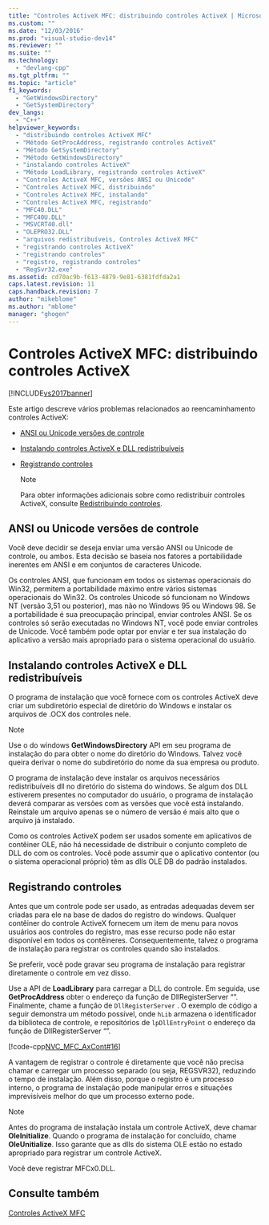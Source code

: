 ```yaml
---
title: "Controles ActiveX MFC: distribuindo controles ActiveX | Microsoft Docs"
ms.custom: ""
ms.date: "12/03/2016"
ms.prod: "visual-studio-dev14"
ms.reviewer: ""
ms.suite: ""
ms.technology: 
  - "devlang-cpp"
ms.tgt_pltfrm: ""
ms.topic: "article"
f1_keywords: 
  - "GetWindowsDirectory"
  - "GetSystemDirectory"
dev_langs: 
  - "C++"
helpviewer_keywords: 
  - "distribuindo controles ActiveX MFC"
  - "Método GetProcAddress, registrando controles ActiveX"
  - "Método GetSystemDirectory"
  - "Método GetWindowsDirectory"
  - "instalando controles ActiveX"
  - "Método LoadLibrary, registrando controles ActiveX"
  - "Controles ActiveX MFC, versões ANSI ou Unicode"
  - "Controles ActiveX MFC, distribuindo"
  - "Controles ActiveX MFC, instalando"
  - "Controles ActiveX MFC, registrando"
  - "MFC40.DLL"
  - "MFC40U.DLL"
  - "MSVCRT40.dll"
  - "OLEPRO32.DLL"
  - "arquivos redistribuíveis, Controles ActiveX MFC"
  - "registrando controles ActiveX"
  - "registrando controles"
  - "registro, registrando controles"
  - "RegSvr32.exe"
ms.assetid: cd70ac9b-f613-4879-9e81-6381fdfda2a1
caps.latest.revision: 11
caps.handback.revision: 7
author: "mikeblome"
ms.author: "mblome"
manager: "ghogen"
---
```

# Controles ActiveX MFC: distribuindo controles ActiveX
[!INCLUDE[vs2017banner](../assembler/inline/includes/vs2017banner.md)]

Este artigo descreve vários problemas relacionados ao reencaminhamento controles ActiveX:  
  
-   [ANSI ou Unicode versões de controle](#_core_ansi_or_unicode_control_versions)  
  
-   [Instalando controles ActiveX e DLL redistribuíveis](#_core_installing_activex_controls_and_redistributable_dlls)  
  
-   [Registrando controles](#_core_registering_controls)  
  
    > [!NOTE]
    >  Para obter informações adicionais sobre como redistribuir controles ActiveX, consulte [Redistribuindo controles](../Topic/Redistributing%20Controls.md).  
  
##  <a name="_core_ansi_or_unicode_control_versions"></a> ANSI ou Unicode versões de controle  
 Você deve decidir se deseja enviar uma versão ANSI ou Unicode de controle, ou ambos.  Esta decisão se baseia nos fatores a portabilidade inerentes em ANSI e em conjuntos de caracteres Unicode.  
  
 Os controles ANSI, que funcionam em todos os sistemas operacionais do Win32, permitem a portabilidade máximo entre vários sistemas operacionais do Win32.  Os controles Unicode só funcionam no Windows NT \(versão 3,51 ou posterior\), mas não no Windows 95 ou Windows 98.  Se a portabilidade é sua preocupação principal, enviar controles ANSI.  Se os controles só serão executadas no Windows NT, você pode enviar controles de Unicode.  Você também pode optar por enviar e ter sua instalação do aplicativo a versão mais apropriado para o sistema operacional do usuário.  
  
##  <a name="_core_installing_activex_controls_and_redistributable_dlls"></a> Instalando controles ActiveX e DLL redistribuíveis  
 O programa de instalação que você fornece com os controles ActiveX deve criar um subdiretório especial de diretório do Windows e instalar os arquivos de .OCX dos controles nele.  
  
> [!NOTE]
>  Use o do windows **GetWindowsDirectory** API em seu programa de instalação do para obter o nome do diretório do Windows.  Talvez você queira derivar o nome do subdiretório do nome da sua empresa ou produto.  
  
 O programa de instalação deve instalar os arquivos necessários redistribuíveis dll no diretório do sistema do windows.  Se algum dos DLL estiverem presentes no computador do usuário, o programa de instalação deverá comparar as versões com as versões que você está instalando.  Reinstale um arquivo apenas se o número de versão é mais alto que o arquivo já instalado.  
  
 Como os controles ActiveX podem ser usados somente em aplicativos de contêiner OLE, não há necessidade de distribuir o conjunto completo de DLL do com os controles.  Você pode assumir que o aplicativo contentor \(ou o sistema operacional próprio\) têm as dlls OLE DB do padrão instalados.  
  
##  <a name="_core_registering_controls"></a> Registrando controles  
 Antes que um controle pode ser usado, as entradas adequadas devem ser criadas para ele na base de dados do registro do windows.  Qualquer contêiner do controle ActiveX fornecem um item de menu para novos usuários aos controles do registro, mas esse recurso pode não estar disponível em todos os contêineres.  Consequentemente, talvez o programa de instalação para registrar os controles quando são instalados.  
  
 Se preferir, você pode gravar seu programa de instalação para registrar diretamente o controle em vez disso.  
  
 Use a API de **LoadLibrary** para carregar a DLL do controle.  Em seguida, use **GetProcAddress** obter o endereço da função de DllRegisterServer “”.  Finalmente, chame a função de `DllRegisterServer` .  O exemplo de código a seguir demonstra um método possível, onde `hLib` armazena o identificador da biblioteca de controle, e repositórios de `lpDllEntryPoint` o endereço da função de DllRegisterServer “”.  
  
 [!code-cpp[NVC_MFC_AxCont#16](../mfc/codesnippet/CPP/mfc-activex-controls-distributing-activex-controls_1.cpp)]  
  
 A vantagem de registrar o controle é diretamente que você não precisa chamar e carregar um processo separado \(ou seja, REGSVR32\), reduzindo o tempo de instalação.  Além disso, porque o registro é um processo interno, o programa de instalação pode manipular erros e situações imprevisíveis melhor do que um processo externo pode.  
  
> [!NOTE]
>  Antes do programa de instalação instala um controle ActiveX, deve chamar **OleInitialize**.  Quando o programa de instalação for concluído, chame **OleUnitialize**.  Isso garante que as dlls do sistema OLE estão no estado apropriado para registrar um controle ActiveX.  
  
 Você deve registrar MFCx0.DLL.  
  
## Consulte também  
 [Controles ActiveX MFC](../mfc/mfc-activex-controls.md)